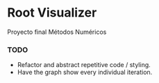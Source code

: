 # Root Visualizer

Proyecto final Métodos Numéricos

### TODO

- Refactor and abstract repetitive code / styling.
- Have the graph show every individual iteration.
